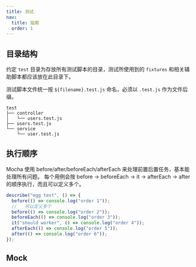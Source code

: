 ```yaml
---
title: 测试
nav:
  title: 指南
  order: 1
---
```


## 目录结构

约定 `test` 目录为存放所有测试脚本的目录，测试所使用到的 `fixtures` 和相关辅助脚本都应该放在此目录下。

测试脚本文件统一按 `${filename}.test.js` 命名，必须以 `.test.js` 作为文件后缀。

```
test
├── controller
│   └── users.test.js
├── users.test.js
└── service
    └── user.test.js
```

## 执行顺序

Mocha 使用 before/after/beforeEach/afterEach 来处理前置后置任务，基本能处理所有问题。 每个用例会按 before -> beforeEach -> it -> afterEach -> after 的顺序执行，而且可以定义多个。

```js
describe("egg test", () => {
  before(() => console.log("order 1"));
  //   可以定义多个
  before(() => console.log("order 2"));
  beforeEach(() => console.log("order 3"));
  it("should worker", () => console.log("order 4"));
  afterEach(() => console.log("order 5"));
  after(() => console.log("order 6"));
});
```

## Mock
